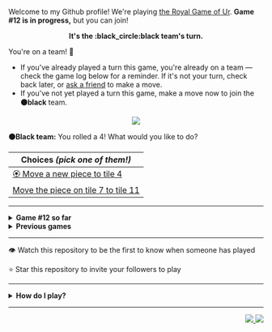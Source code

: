 Welcome to my Github profile!
We're playing
[the Royal Game of Ur](https://en.wikipedia.org/wiki/Royal_Game_of_Ur).
**Game #12 is in progress,** but you can join!

<p align="center">
  <b>It's the
  :black_circle:black
  team's turn.</b>
</p>

You're on a team! :wave:

* If you've already played a turn this game, you're already on a team
  &mdash; check the game log below for a reminder. If it's not your turn,
  check back later, or [ask a
  friend](https://twitter.com/share?text=I'm+playing+The+Royal+Game+of+Ur+on+a+GitHub+profile.+Take+your+turn+at+https://github.com/rossjrw/rossjrw+%23RoyalGameOfUr+%23github) to make a move.
* If you've not yet played a turn this game, make a move now to join the
  **:black_circle:black** team.

<p align="center"><img src="https://raw.githubusercontent.com/rossjrw/rossjrw/play/games/current/board.1937.svg"></p>

  **:black_circle:Black team:**
  You rolled a 4!
What would you like to do?

| Choices *(pick one of them!)* |
| --- |
  | [:rosette:    Move a new piece to tile 4](https://github.com/rossjrw/rossjrw/issues/new?title=ur-move-4%400-0&amp;body=Press+Submit%21+You+don%27t+need+to+edit+this+text+or+do+anything+else.%0D%0A%0D%0ABe+aware+that+your+move+can+take+a+minute+or+two+to+process.) |
  | [    Move the piece on tile 7 to tile 11](https://github.com/rossjrw/rossjrw/issues/new?title=ur-move-4%407-0&amp;body=Press+Submit%21+You+don%27t+need+to+edit+this+text+or+do+anything+else.%0D%0A%0D%0ABe+aware+that+your+move+can+take+a+minute+or+two+to+process.) |

-----

<details>
<summary><b>Game #12 so far</b></summary>

## Who's on each team?

<table>
    <thead>
      <tr><th colspan=2>Players in this game</th></tr>
    </thead>
    <tbody>
      <tr>
        <td align="right"><b>Black team</b> :black_circle:</td>
        <td>:white_circle: <b> White team</b></td>
      </tr>
      <tr align="center">
        <td><b><a href="https://github.com/mari1647iv">@mari1647iv</a></b> (43)<br><b><a href="https://github.com/srThibaultP">@srThibaultP</a></b> (1)<br><b><a href="https://github.com/miliansolberg">@miliansolberg</a></b> (1)<br><b><a href="https://github.com/rfoel">@rfoel</a></b> (1)</td>
        <td><b><a href="https://github.com/TejaTadepalli">@TejaTadepalli</a></b> (33)<br><b><a href="https://github.com/CostasAK">@CostasAK</a></b> (11)<br><b><a href="https://github.com/Hrushal-Nikhare">@Hrushal-Nikhare</a></b> (1)<br><b><a href="https://github.com/Sam948-byte">@Sam948-byte</a></b> (1)</td>
      </tr>
    </tbody>
  </table>

## What's happened so far?

| Time | Turn | Event | Issue | Board |
| :---: | :---: | :--- | :---: | :---: |
  | 30th Dec 2022 14:05 | **0** | :white_circle: **[@TejaTadepalli](https://github.com/TejaTadepalli)** started a new game | [#1845](https://github.com/rossjrw/rossjrw/issues/1845) | [link](https://raw.githubusercontent.com/rossjrw/rossjrw/57ccb413b922933e18cffd8a801d6bdad0d41f43/games/current/board.1845.svg) |
  | 30th Dec 2022 14:05 | **1** | :white_circle: **[@TejaTadepalli](https://github.com/TejaTadepalli)** moved a white piece onto the board to position 3    | [#1846](https://github.com/rossjrw/rossjrw/issues/1846) | [link](https://raw.githubusercontent.com/rossjrw/rossjrw/f0b0cf2e7c75051f5368712d935423fac712b223/games/current/board.1846.svg) |
  | 30th Dec 2022 14:06 | **2** | :black_circle: **[@mari1647iv](https://github.com/mari1647iv)** moved a black piece onto the board to position 1    | [#1847](https://github.com/rossjrw/rossjrw/issues/1847) |  |
  | 1st Jan 2023 07:02 | **3** | :white_circle: **[@Hrushal-Nikhare](https://github.com/Hrushal-Nikhare)** moved a white piece from position 3 to position 4  — claimed a rosette :rosette:  | [#1848](https://github.com/rossjrw/rossjrw/issues/1848) | [link](https://raw.githubusercontent.com/rossjrw/rossjrw/9333f396a5fc50699e6ac570e472fc9d27305156/games/current/board.1848.svg) |
  | 1st Jan 2023 07:02 | **4** | :white_circle:  The white team rolled a 0 and their turn was automatically passed | [#1848](https://github.com/rossjrw/rossjrw/issues/1848) | [link](https://raw.githubusercontent.com/rossjrw/rossjrw/66b9669221aa17f2870e05316dc72e749c821b5f/games/current/board.1848.svg) |
  | 1st Jan 2023 12:20 | **5** | :black_circle: **[@mari1647iv](https://github.com/mari1647iv)** moved a black piece from position 1 to position 4  — claimed a rosette :rosette:  | [#1850](https://github.com/rossjrw/rossjrw/issues/1850) | [link](https://raw.githubusercontent.com/rossjrw/rossjrw/21789b9dc02ed4358f6ae6449fd5271ba509ccb3/games/current/board.1850.svg) |
  | 1st Jan 2023 12:22 | **6** | :black_circle: **[@mari1647iv](https://github.com/mari1647iv)** moved a black piece onto the board to position 1    | [#1851](https://github.com/rossjrw/rossjrw/issues/1851) | [link](https://raw.githubusercontent.com/rossjrw/rossjrw/938bbcf55112fbd53559851b486a2273d03dd77b/games/current/board.1851.svg) |
  | 1st Jan 2023 12:30 | **7** | :white_circle: **[@CostasAK](https://github.com/CostasAK)** moved a white piece onto the board to position 1    | [#1852](https://github.com/rossjrw/rossjrw/issues/1852) | [link](https://raw.githubusercontent.com/rossjrw/rossjrw/30967845e7430be961e54e4f2cd054fa57098748/games/current/board.1852.svg) |
  | 1st Jan 2023 18:42 | **8** | :black_circle: **[@srThibaultP](https://github.com/srThibaultP)** moved a black piece from position 1 to position 3    | [#1853](https://github.com/rossjrw/rossjrw/issues/1853) | [link](https://raw.githubusercontent.com/rossjrw/rossjrw/71bfe628cf36f3724bbe079d2ea71c77d8d0782c/games/current/board.1853.svg) |
  | 2nd Jan 2023 08:19 | **9** | :white_circle: **[@CostasAK](https://github.com/CostasAK)** moved a white piece onto the board to position 3    | [#1854](https://github.com/rossjrw/rossjrw/issues/1854) | [link](https://raw.githubusercontent.com/rossjrw/rossjrw/f87b48c433a2464f478ed35afae31fecf9a6cd70/games/current/board.1854.svg) |
  | 2nd Jan 2023 16:09 | **10** | :black_circle: **[@mari1647iv](https://github.com/mari1647iv)** moved a black piece onto the board to position 2    | [#1855](https://github.com/rossjrw/rossjrw/issues/1855) | [link](https://raw.githubusercontent.com/rossjrw/rossjrw/8bc8350a38225bac405d062dd332decf3fdaaa88/games/current/board.1855.svg) |
  | 2nd Jan 2023 17:56 | **11** | :white_circle: **[@TejaTadepalli](https://github.com/TejaTadepalli)** moved a white piece from position 4 to position 5    | [#1856](https://github.com/rossjrw/rossjrw/issues/1856) | [link](https://raw.githubusercontent.com/rossjrw/rossjrw/d09d3337b687a67cb0d13d2d25bac0526b0d58bc/games/current/board.1856.svg) |
  | 2nd Jan 2023 20:37 | **12** | :black_circle: **[@miliansolberg](https://github.com/miliansolberg)** moved a black piece from position 3 to position 5 — captured a white piece :crossed_swords:   | [#1857](https://github.com/rossjrw/rossjrw/issues/1857) | [link](https://raw.githubusercontent.com/rossjrw/rossjrw/59c756357bfd1061b061ab93fa4126fc28e1dfa9/games/current/board.1857.svg) |
  | 3rd Jan 2023 02:57 | **13** | :white_circle: **[@TejaTadepalli](https://github.com/TejaTadepalli)** moved a white piece from position 1 to position 4  — claimed a rosette :rosette:  | [#1858](https://github.com/rossjrw/rossjrw/issues/1858) | [link](https://raw.githubusercontent.com/rossjrw/rossjrw/589283b397b0322ab9d6a9e00d64a5be2089e066/games/current/board.1858.svg) |
  | 3rd Jan 2023 02:57 | **14** | :white_circle: **[@TejaTadepalli](https://github.com/TejaTadepalli)** moved a white piece from position 4 to position 5 — captured a black piece :crossed_swords:   | [#1859](https://github.com/rossjrw/rossjrw/issues/1859) | [link](https://raw.githubusercontent.com/rossjrw/rossjrw/e20f22764a79568b86c217e51e5898fa71ad3652/games/current/board.1859.svg) |
  | 3rd Jan 2023 09:25 | **15** | :black_circle: **[@mari1647iv](https://github.com/mari1647iv)** moved a black piece from position 4 to position 8  — claimed a rosette :rosette:  | [#1860](https://github.com/rossjrw/rossjrw/issues/1860) | [link](https://raw.githubusercontent.com/rossjrw/rossjrw/ab6d2e787baeaba233fcc69449124264d9bc7ba5/games/current/board.1860.svg) |
  | 3rd Jan 2023 09:27 | **16** | :black_circle: **[@mari1647iv](https://github.com/mari1647iv)** moved a black piece onto the board to position 1    | [#1861](https://github.com/rossjrw/rossjrw/issues/1861) | [link](https://raw.githubusercontent.com/rossjrw/rossjrw/729f157d8c8ea919375ff0286bab22a4a79cbbde/games/current/board.1861.svg) |
  | 3rd Jan 2023 10:49 | **17** | :white_circle: **[@CostasAK](https://github.com/CostasAK)** moved a white piece from position 5 to position 9    | [#1862](https://github.com/rossjrw/rossjrw/issues/1862) | [link](https://raw.githubusercontent.com/rossjrw/rossjrw/0984743c19e4f0b570c994a897e699cc280e404e/games/current/board.1862.svg) |
  | 3rd Jan 2023 11:28 | **18** | :black_circle: **[@mari1647iv](https://github.com/mari1647iv)** moved a black piece from position 8 to position 9 — captured a white piece :crossed_swords:   | [#1863](https://github.com/rossjrw/rossjrw/issues/1863) | [link](https://raw.githubusercontent.com/rossjrw/rossjrw/69645bdb7c6030be292e0871d6cd8117e8be213d/games/current/board.1863.svg) |
  | 3rd Jan 2023 14:54 | **19** | :white_circle: **[@Sam948-byte](https://github.com/Sam948-byte)** moved a white piece from position 3 to position 6    | [#1864](https://github.com/rossjrw/rossjrw/issues/1864) | [link](https://raw.githubusercontent.com/rossjrw/rossjrw/e354c02507b9dfa2481413c1ed52d2175744608c/games/current/board.1864.svg) |
  | 4th Jan 2023 07:19 | **20** | :black_circle: **[@mari1647iv](https://github.com/mari1647iv)** moved a black piece from position 9 to position 10    | [#1865](https://github.com/rossjrw/rossjrw/issues/1865) | [link](https://raw.githubusercontent.com/rossjrw/rossjrw/6816d147997c216f1884a7d31a92c032971a82ef/games/current/board.1865.svg) |
  | 4th Jan 2023 07:37 | **21** | :white_circle: **[@TejaTadepalli](https://github.com/TejaTadepalli)** moved a white piece onto the board to position 3    | [#1866](https://github.com/rossjrw/rossjrw/issues/1866) | [link](https://raw.githubusercontent.com/rossjrw/rossjrw/998510ad9843ac13dad3a77b2dc58ec0a4711ffa/games/current/board.1866.svg) |
  | 5th Jan 2023 20:47 | **22** | :black_circle: **[@mari1647iv](https://github.com/mari1647iv)** moved a black piece from position 10 to position 12    | [#1867](https://github.com/rossjrw/rossjrw/issues/1867) | [link](https://raw.githubusercontent.com/rossjrw/rossjrw/32cd897762a57f03e1fb45751b74cfe516c320e1/games/current/board.1867.svg) |
  | 6th Jan 2023 03:20 | **23** | :white_circle: **[@TejaTadepalli](https://github.com/TejaTadepalli)** moved a white piece onto the board to position 4  — claimed a rosette :rosette:  | [#1868](https://github.com/rossjrw/rossjrw/issues/1868) | [link](https://raw.githubusercontent.com/rossjrw/rossjrw/1a0c62db44a6eae17f516c1743f31635a80b5f4b/games/current/board.1868.svg) |
  | 6th Jan 2023 03:21 | **24** | :white_circle: **[@TejaTadepalli](https://github.com/TejaTadepalli)** moved a white piece from position 6 to position 8  — claimed a rosette :rosette:  | [#1869](https://github.com/rossjrw/rossjrw/issues/1869) | [link](https://raw.githubusercontent.com/rossjrw/rossjrw/30ffca4d85e04fbe285135d2a6aee6a84ea027e3/games/current/board.1869.svg) |
  | 6th Jan 2023 03:21 | **25** | :white_circle: **[@TejaTadepalli](https://github.com/TejaTadepalli)** moved a white piece from position 8 to position 12 — captured a black piece :crossed_swords:   | [#1870](https://github.com/rossjrw/rossjrw/issues/1870) | [link](https://raw.githubusercontent.com/rossjrw/rossjrw/da4f828076a4f4008831c1db312834f6c6af1ce1/games/current/board.1870.svg) |
  | 6th Jan 2023 10:22 | **26** | :black_circle: **[@mari1647iv](https://github.com/mari1647iv)** moved a black piece from position 2 to position 4  — claimed a rosette :rosette:  | [#1871](https://github.com/rossjrw/rossjrw/issues/1871) | [link](https://raw.githubusercontent.com/rossjrw/rossjrw/d6f8dd029731b489fef07508e405f27b73a81a04/games/current/board.1871.svg) |
  | 6th Jan 2023 10:23 | **27** | :black_circle: **[@mari1647iv](https://github.com/mari1647iv)** moved a black piece from position 1 to position 2    | [#1872](https://github.com/rossjrw/rossjrw/issues/1872) | [link](https://raw.githubusercontent.com/rossjrw/rossjrw/097d984c7a64f30f30590091191b2f69d346276d/games/current/board.1872.svg) |
  | 6th Jan 2023 13:36 | **28** | :white_circle: **[@TejaTadepalli](https://github.com/TejaTadepalli)** ascended a white piece from position 12 :rocket:    | [#1873](https://github.com/rossjrw/rossjrw/issues/1873) | [link](https://raw.githubusercontent.com/rossjrw/rossjrw/bc1c1d1c1bcd6273a8e4aba8e0dbe4db243e31cc/games/current/board.1873.svg) |
  | 7th Jan 2023 00:37 | **29** | :black_circle: **[@mari1647iv](https://github.com/mari1647iv)** moved a black piece from position 2 to position 3    | [#1874](https://github.com/rossjrw/rossjrw/issues/1874) | [link](https://raw.githubusercontent.com/rossjrw/rossjrw/e4a6d77c944761c57e2047a7e3370db40c0b1956/games/current/board.1874.svg) |
  | 7th Jan 2023 04:59 | **30** | :white_circle: **[@TejaTadepalli](https://github.com/TejaTadepalli)** moved a white piece onto the board to position 2    | [#1875](https://github.com/rossjrw/rossjrw/issues/1875) | [link](https://raw.githubusercontent.com/rossjrw/rossjrw/748e013993bb447ec19d2a92516d411aae35ac0a/games/current/board.1875.svg) |
  | 8th Jan 2023 16:47 | **31** | :black_circle: **[@mari1647iv](https://github.com/mari1647iv)** moved a black piece onto the board to position 2    | [#1876](https://github.com/rossjrw/rossjrw/issues/1876) | [link](https://raw.githubusercontent.com/rossjrw/rossjrw/93578caa1c08a82371a6a6ae27fee4d03ae85fa5/games/current/board.1876.svg) |
  | 8th Jan 2023 19:17 | **32** | :white_circle: **[@CostasAK](https://github.com/CostasAK)** moved a white piece from position 4 to position 6    | [#1877](https://github.com/rossjrw/rossjrw/issues/1877) | [link](https://raw.githubusercontent.com/rossjrw/rossjrw/de5a101b539199283307db848fb2fa14b8e615aa/games/current/board.1877.svg) |
  | 8th Jan 2023 19:20 | **33** | :black_circle: **[@mari1647iv](https://github.com/mari1647iv)** moved a black piece from position 3 to position 6 — captured a white piece :crossed_swords:   | [#1878](https://github.com/rossjrw/rossjrw/issues/1878) | [link](https://raw.githubusercontent.com/rossjrw/rossjrw/8d016152350ecdbd62441c14c5db4127684bc3c9/games/current/board.1878.svg) |
  | 9th Jan 2023 04:26 | **34** | :white_circle: **[@TejaTadepalli](https://github.com/TejaTadepalli)** moved a white piece from position 2 to position 6 — captured a black piece :crossed_swords:   | [#1879](https://github.com/rossjrw/rossjrw/issues/1879) | [link](https://raw.githubusercontent.com/rossjrw/rossjrw/f356af4e6063739ad4a1f89be098977052322b67/games/current/board.1879.svg) |
  | 9th Jan 2023 14:19 | **35** | :black_circle: **[@rfoel](https://github.com/rfoel)** moved a black piece from position 4 to position 6 — captured a white piece :crossed_swords:   | [#1880](https://github.com/rossjrw/rossjrw/issues/1880) | [link](https://raw.githubusercontent.com/rossjrw/rossjrw/e4b4d2f89e7674e6f396191afa1b23152fa1c22b/games/current/board.1880.svg) |
  | 9th Jan 2023 15:50 | **36** | :white_circle: **[@CostasAK](https://github.com/CostasAK)** moved a white piece from position 3 to position 6 — captured a black piece :crossed_swords:   | [#1881](https://github.com/rossjrw/rossjrw/issues/1881) | [link](https://raw.githubusercontent.com/rossjrw/rossjrw/d8d9415aebe6a25c1498e09fee34059a57a1985c/games/current/board.1881.svg) |
  | 9th Jan 2023 18:21 | **37** | :black_circle: **[@mari1647iv](https://github.com/mari1647iv)** moved a black piece from position 2 to position 4  — claimed a rosette :rosette:  | [#1882](https://github.com/rossjrw/rossjrw/issues/1882) | [link](https://raw.githubusercontent.com/rossjrw/rossjrw/d53e6e9698ce579147f4441070e07b2007a3c4bf/games/current/board.1882.svg) |
  | 9th Jan 2023 18:22 | **38** | :black_circle: **[@mari1647iv](https://github.com/mari1647iv)** moved a black piece onto the board to position 3    | [#1883](https://github.com/rossjrw/rossjrw/issues/1883) | [link](https://raw.githubusercontent.com/rossjrw/rossjrw/8713cae4f7e4113dd4e355018c70a75e0d0754e2/games/current/board.1883.svg) |
  | 9th Jan 2023 18:36 | **39** | :white_circle: **[@TejaTadepalli](https://github.com/TejaTadepalli)** moved a white piece onto the board to position 3    | [#1884](https://github.com/rossjrw/rossjrw/issues/1884) | [link](https://raw.githubusercontent.com/rossjrw/rossjrw/5a551c715a15cac8b91718c6934b75bfdddbf6f4/games/current/board.1884.svg) |
  | 9th Jan 2023 18:38 | **40** | :black_circle: **[@mari1647iv](https://github.com/mari1647iv)** moved a black piece from position 4 to position 5    | [#1885](https://github.com/rossjrw/rossjrw/issues/1885) | [link](https://raw.githubusercontent.com/rossjrw/rossjrw/215e0c0640256a7124087f6dba81ffbf7bc8ac66/games/current/board.1885.svg) |
  | 10th Jan 2023 14:46 | **41** | :white_circle: **[@CostasAK](https://github.com/CostasAK)** moved a white piece onto the board to position 4  — claimed a rosette :rosette:  | [#1886](https://github.com/rossjrw/rossjrw/issues/1886) | [link](https://raw.githubusercontent.com/rossjrw/rossjrw/22401dce3b59590e73333b8b0056e285d13e82e9/games/current/board.1886.svg) |
  | 10th Jan 2023 14:47 | **42** | :white_circle: **[@CostasAK](https://github.com/CostasAK)** moved a white piece from position 6 to position 8  — claimed a rosette :rosette:  | [#1887](https://github.com/rossjrw/rossjrw/issues/1887) |  |
  | 10th Jan 2023 14:48 | **43** | :white_circle: **[@CostasAK](https://github.com/CostasAK)** moved a white piece from position 8 to position 11    | [#1888](https://github.com/rossjrw/rossjrw/issues/1888) | [link](https://raw.githubusercontent.com/rossjrw/rossjrw/2a05d9bb6fbd11cf53fff5e1820d371204e8ac83/games/current/board.1888.svg) |
  | 10th Jan 2023 14:48 | **44** | :black_circle:  The black team rolled a 0 and their turn was automatically passed | [#1888](https://github.com/rossjrw/rossjrw/issues/1888) | [link](https://raw.githubusercontent.com/rossjrw/rossjrw/c799a5905e7eccd22f8763a84413b81bff224cd4/games/current/board.1888.svg) |
  | 10th Jan 2023 15:09 | **45** | :white_circle: **[@TejaTadepalli](https://github.com/TejaTadepalli)** moved a white piece from position 4 to position 8  — claimed a rosette :rosette:  | [#1889](https://github.com/rossjrw/rossjrw/issues/1889) | [link](https://raw.githubusercontent.com/rossjrw/rossjrw/de30648481e9f22fbf2b0030b9191ddec8ba1371/games/current/board.1889.svg) |
  | 10th Jan 2023 15:09 | **46** | :white_circle: **[@TejaTadepalli](https://github.com/TejaTadepalli)** moved a white piece from position 3 to position 5 — captured a black piece :crossed_swords:   | [#1890](https://github.com/rossjrw/rossjrw/issues/1890) | [link](https://raw.githubusercontent.com/rossjrw/rossjrw/a6a648759ba38380d243c0d867cc49d041f19137/games/current/board.1890.svg) |
  | 10th Jan 2023 16:40 | **47** | :black_circle: **[@mari1647iv](https://github.com/mari1647iv)** moved a black piece from position 3 to position 4  — claimed a rosette :rosette:  | [#1891](https://github.com/rossjrw/rossjrw/issues/1891) | [link](https://raw.githubusercontent.com/rossjrw/rossjrw/08d195555f56dd3b135b2aa500bb26db684b8649/games/current/board.1891.svg) |
  | 10th Jan 2023 16:41 | **48** | :black_circle: **[@mari1647iv](https://github.com/mari1647iv)** moved a black piece from position 4 to position 9    | [#1892](https://github.com/rossjrw/rossjrw/issues/1892) | [link](https://raw.githubusercontent.com/rossjrw/rossjrw/0edd42a6f828b26d153ee1335b7fc2a12cf0827b/games/current/board.1892.svg) |
  | 10th Jan 2023 17:12 | **49** | :white_circle: **[@CostasAK](https://github.com/CostasAK)** moved a white piece from position 11 to position 14  — claimed a rosette :rosette:  | [#1893](https://github.com/rossjrw/rossjrw/issues/1893) | [link](https://raw.githubusercontent.com/rossjrw/rossjrw/ce63d259114bc7b70eba05f60f56ce25ff277a29/games/current/board.1893.svg) |
  | 10th Jan 2023 17:14 | **50** | :white_circle: **[@CostasAK](https://github.com/CostasAK)** moved a white piece from position 5 to position 7    | [#1894](https://github.com/rossjrw/rossjrw/issues/1894) |  |
  | 10th Jan 2023 17:46 | **51** | :black_circle: **[@mari1647iv](https://github.com/mari1647iv)** moved a black piece from position 9 to position 10    | [#1895](https://github.com/rossjrw/rossjrw/issues/1895) | [link](https://raw.githubusercontent.com/rossjrw/rossjrw/b9b3ed74f503e2dcd526cf5188e570cea924c72e/games/current/board.1895.svg) |
  | 10th Jan 2023 17:46 | **52** | :white_circle:  The white team rolled a 0 and their turn was automatically passed | [#1895](https://github.com/rossjrw/rossjrw/issues/1895) | [link](https://raw.githubusercontent.com/rossjrw/rossjrw/5a21aac55bb3cde44eea86abc58d13a606f10cdd/games/current/board.1895.svg) |
  | 10th Jan 2023 17:47 | **53** | :black_circle: **[@mari1647iv](https://github.com/mari1647iv)** moved a black piece from position 10 to position 13    | [#1896](https://github.com/rossjrw/rossjrw/issues/1896) |  |
  | 10th Jan 2023 18:06 | **54** | :white_circle: **[@TejaTadepalli](https://github.com/TejaTadepalli)** moved a white piece onto the board to position 2    | [#1897](https://github.com/rossjrw/rossjrw/issues/1897) | [link](https://raw.githubusercontent.com/rossjrw/rossjrw/5b4b345f3044c90737490b8f53389d2ea9ed5543/games/current/board.1897.svg) |
  | 10th Jan 2023 18:06 | **55** | :black_circle:  The black team rolled a 0 and their turn was automatically passed | [#1897](https://github.com/rossjrw/rossjrw/issues/1897) | [link](https://raw.githubusercontent.com/rossjrw/rossjrw/d477aa6ffec8816a4fcd861c1268df7040c0d5a9/games/current/board.1897.svg) |
  | 10th Jan 2023 18:07 | **56** | :white_circle: **[@TejaTadepalli](https://github.com/TejaTadepalli)** moved a white piece from position 2 to position 4  — claimed a rosette :rosette:  | [#1898](https://github.com/rossjrw/rossjrw/issues/1898) | [link](https://raw.githubusercontent.com/rossjrw/rossjrw/514e61cdb70a1388bb36a115441e6bb2c012ba09/games/current/board.1898.svg) |
  | 10th Jan 2023 18:08 | **57** | :white_circle: **[@TejaTadepalli](https://github.com/TejaTadepalli)** moved a white piece from position 8 to position 10    | [#1899](https://github.com/rossjrw/rossjrw/issues/1899) | [link](https://raw.githubusercontent.com/rossjrw/rossjrw/c33baa6cf643286d7120a7e48c979219a34def2b/games/current/board.1899.svg) |
  | 10th Jan 2023 18:22 | **58** | :black_circle: **[@mari1647iv](https://github.com/mari1647iv)** moved a black piece onto the board to position 2    | [#1900](https://github.com/rossjrw/rossjrw/issues/1900) | [link](https://raw.githubusercontent.com/rossjrw/rossjrw/6152f90135f8d4be043e464b9cc8906be3668007/games/current/board.1900.svg) |
  | 10th Jan 2023 19:01 | **59** | :white_circle: **[@TejaTadepalli](https://github.com/TejaTadepalli)** moved a white piece from position 10 to position 13    | [#1901](https://github.com/rossjrw/rossjrw/issues/1901) | [link](https://raw.githubusercontent.com/rossjrw/rossjrw/c244fdd99ee5e458fa4b2a1addda6674cc5c1cb5/games/current/board.1901.svg) |
  | 10th Jan 2023 19:13 | **60** | :black_circle: **[@mari1647iv](https://github.com/mari1647iv)** moved a black piece onto the board to position 3    | [#1902](https://github.com/rossjrw/rossjrw/issues/1902) | [link](https://raw.githubusercontent.com/rossjrw/rossjrw/c4bf5ee4958f8ee6adae61f9057bec273b960db4/games/current/board.1902.svg) |
  | 10th Jan 2023 21:00 | **61** | :white_circle: **[@CostasAK](https://github.com/CostasAK)** moved a white piece from position 7 to position 9    | [#1903](https://github.com/rossjrw/rossjrw/issues/1903) | [link](https://raw.githubusercontent.com/rossjrw/rossjrw/6f76ae784f147cd202b85a18dc029b10acd0bb11/games/current/board.1903.svg) |
  | 11th Jan 2023 00:10 | **62** | :black_circle: **[@mari1647iv](https://github.com/mari1647iv)** moved a black piece onto the board to position 4  — claimed a rosette :rosette:  | [#1904](https://github.com/rossjrw/rossjrw/issues/1904) | [link](https://raw.githubusercontent.com/rossjrw/rossjrw/b28b6ec9eac9d88b4a439746ca80bc904fa893ba/games/current/board.1904.svg) |
  | 11th Jan 2023 00:11 | **63** | :black_circle: **[@mari1647iv](https://github.com/mari1647iv)** moved a black piece from position 13 to position 14  — claimed a rosette :rosette:  | [#1905](https://github.com/rossjrw/rossjrw/issues/1905) | [link](https://raw.githubusercontent.com/rossjrw/rossjrw/3a0a6b2bb725d624fb0c3eb619bc044cb782d9e4/games/current/board.1905.svg) |
  | 11th Jan 2023 00:11 | **64** | :black_circle: **[@mari1647iv](https://github.com/mari1647iv)** moved a black piece from position 4 to position 6    | [#1906](https://github.com/rossjrw/rossjrw/issues/1906) | [link](https://raw.githubusercontent.com/rossjrw/rossjrw/59e3d40667fbc0f7281b6abdac23115c7cc6a851/games/current/board.1906.svg) |
  | 11th Jan 2023 04:11 | **65** | :white_circle: **[@TejaTadepalli](https://github.com/TejaTadepalli)** ascended a white piece from position 14 :rocket:    | [#1907](https://github.com/rossjrw/rossjrw/issues/1907) | [link](https://raw.githubusercontent.com/rossjrw/rossjrw/6312f2b8ba7c149ffbea32b228055bc6e9ec9b9c/games/current/board.1907.svg) |
  | 11th Jan 2023 09:07 | **66** | :black_circle: **[@mari1647iv](https://github.com/mari1647iv)** moved a black piece onto the board to position 4  — claimed a rosette :rosette:  | [#1908](https://github.com/rossjrw/rossjrw/issues/1908) | [link](https://raw.githubusercontent.com/rossjrw/rossjrw/c3af93c3201519c359097b99cbdcd6123d6982d9/games/current/board.1908.svg) |
  | 11th Jan 2023 09:07 | **67** | :black_circle: **[@mari1647iv](https://github.com/mari1647iv)** moved a black piece from position 6 to position 9 — captured a white piece :crossed_swords:   | [#1909](https://github.com/rossjrw/rossjrw/issues/1909) | [link](https://raw.githubusercontent.com/rossjrw/rossjrw/de24f733382cc0191a7fceafccff673c4d284efa/games/current/board.1909.svg) |
  | 11th Jan 2023 09:09 | **68** | :white_circle: **[@TejaTadepalli](https://github.com/TejaTadepalli)** moved a white piece from position 13 to position 14  — claimed a rosette :rosette:  | [#1910](https://github.com/rossjrw/rossjrw/issues/1910) | [link](https://raw.githubusercontent.com/rossjrw/rossjrw/905db53fb94b95119e6d3eb22a10b1950c9ded13/games/current/board.1910.svg) |
  | 11th Jan 2023 09:09 | **69** | :white_circle: **[@TejaTadepalli](https://github.com/TejaTadepalli)** moved a white piece onto the board to position 2    | [#1911](https://github.com/rossjrw/rossjrw/issues/1911) | [link](https://raw.githubusercontent.com/rossjrw/rossjrw/a4d1efba52920a4b5ed1693fed25c410b7af8eb7/games/current/board.1911.svg) |
  | 11th Jan 2023 09:11 | **70** | :black_circle: **[@mari1647iv](https://github.com/mari1647iv)** moved a black piece from position 9 to position 12    | [#1912](https://github.com/rossjrw/rossjrw/issues/1912) | [link](https://raw.githubusercontent.com/rossjrw/rossjrw/00dd590851bb5376e1c526a794857461cb4b8900/games/current/board.1912.svg) |
  | 11th Jan 2023 13:40 | **71** | :white_circle: **[@TejaTadepalli](https://github.com/TejaTadepalli)** ascended a white piece from position 14 :rocket:    | [#1913](https://github.com/rossjrw/rossjrw/issues/1913) | [link](https://raw.githubusercontent.com/rossjrw/rossjrw/5b13aca4d52407891c5a9d94eb6b0dfb21793fa6/games/current/board.1913.svg) |
  | 11th Jan 2023 16:12 | **72** | :black_circle: **[@mari1647iv](https://github.com/mari1647iv)** moved a black piece from position 4 to position 6    | [#1914](https://github.com/rossjrw/rossjrw/issues/1914) | [link](https://raw.githubusercontent.com/rossjrw/rossjrw/5a4a5f69ba7837b655477c514df5cdbf6323ebfe/games/current/board.1914.svg) |
  | 11th Jan 2023 18:36 | **73** | :white_circle: **[@TejaTadepalli](https://github.com/TejaTadepalli)** moved a white piece from position 2 to position 6 — captured a black piece :crossed_swords:   | [#1915](https://github.com/rossjrw/rossjrw/issues/1915) | [link](https://raw.githubusercontent.com/rossjrw/rossjrw/ac2b4d1ec8df55240ad3f82a30123bac9ad73ade/games/current/board.1915.svg) |
  | 11th Jan 2023 18:38 | **74** | :black_circle: **[@mari1647iv](https://github.com/mari1647iv)** moved a black piece onto the board to position 4  — claimed a rosette :rosette:  | [#1916](https://github.com/rossjrw/rossjrw/issues/1916) |  |
  | 11th Jan 2023 18:41 | **75** | :black_circle: **[@mari1647iv](https://github.com/mari1647iv)** ascended a black piece from position 12 :rocket:    | [#1917](https://github.com/rossjrw/rossjrw/issues/1917) | [link](https://raw.githubusercontent.com/rossjrw/rossjrw/f2228342473db18723ebd71e622814ebfd0bef51/games/current/board.1917.svg) |
  | 11th Jan 2023 18:41 | **76** | :white_circle:  The white team rolled a 0 and their turn was automatically passed | [#1917](https://github.com/rossjrw/rossjrw/issues/1917) | [link](https://raw.githubusercontent.com/rossjrw/rossjrw/0f75b5a79185cf3008f263b425c622d42224804d/games/current/board.1917.svg) |
  | 11th Jan 2023 18:42 | **77** | :black_circle: **[@mari1647iv](https://github.com/mari1647iv)** moved a black piece from position 4 to position 6 — captured a white piece :crossed_swords:   | [#1918](https://github.com/rossjrw/rossjrw/issues/1918) | [link](https://raw.githubusercontent.com/rossjrw/rossjrw/77862a13b905f50194f303b085d70f7554ded6f1/games/current/board.1918.svg) |
  | 11th Jan 2023 19:26 | **78** | :white_circle: **[@TejaTadepalli](https://github.com/TejaTadepalli)** moved a white piece onto the board to position 1    | [#1919](https://github.com/rossjrw/rossjrw/issues/1919) | [link](https://raw.githubusercontent.com/rossjrw/rossjrw/fb30572638e9540d3e1d5b96321dbc18613a803f/games/current/board.1919.svg) |
  | 11th Jan 2023 19:35 | **79** | :black_circle: **[@mari1647iv](https://github.com/mari1647iv)** moved a black piece from position 6 to position 8  — claimed a rosette :rosette:  | [#1920](https://github.com/rossjrw/rossjrw/issues/1920) | [link](https://raw.githubusercontent.com/rossjrw/rossjrw/4d790a3204f942e2aaf8deb9b0282d1dcef5c4db/games/current/board.1920.svg) |
  | 11th Jan 2023 19:36 | **80** | :black_circle: **[@mari1647iv](https://github.com/mari1647iv)** moved a black piece onto the board to position 4  — claimed a rosette :rosette:  | [#1921](https://github.com/rossjrw/rossjrw/issues/1921) | [link](https://raw.githubusercontent.com/rossjrw/rossjrw/03a648187d0e93bcc007b9c56908384b2b1f9f90/games/current/board.1921.svg) |
  | 11th Jan 2023 19:37 | **81** | :black_circle: **[@mari1647iv](https://github.com/mari1647iv)** ascended a black piece from position 14 :rocket:    | [#1922](https://github.com/rossjrw/rossjrw/issues/1922) | [link](https://raw.githubusercontent.com/rossjrw/rossjrw/0a94d16bd172af83c4d7328340d50b369077c54f/games/current/board.1922.svg) |
  | 11th Jan 2023 19:39 | **82** | :white_circle: **[@TejaTadepalli](https://github.com/TejaTadepalli)** moved a white piece onto the board to position 3    | [#1923](https://github.com/rossjrw/rossjrw/issues/1923) | [link](https://raw.githubusercontent.com/rossjrw/rossjrw/bb6bb7dc0fe9489d397ae7bd67b05fee91c4cc24/games/current/board.1923.svg) |
  | 11th Jan 2023 19:40 | **83** | :black_circle: **[@mari1647iv](https://github.com/mari1647iv)** moved a black piece from position 8 to position 10    | [#1924](https://github.com/rossjrw/rossjrw/issues/1924) | [link](https://raw.githubusercontent.com/rossjrw/rossjrw/9f9a2082ba831e0d9f4a44589c0fa0e6d70bfb32/games/current/board.1924.svg) |
  | 11th Jan 2023 19:43 | **84** | :white_circle: **[@TejaTadepalli](https://github.com/TejaTadepalli)** moved a white piece onto the board to position 2    | [#1925](https://github.com/rossjrw/rossjrw/issues/1925) | [link](https://raw.githubusercontent.com/rossjrw/rossjrw/1b31aa351d375814e9f8d53dd326f8a6ea765c97/games/current/board.1925.svg) |
  | 11th Jan 2023 19:45 | **85** | :black_circle: **[@mari1647iv](https://github.com/mari1647iv)** moved a black piece from position 10 to position 13    | [#1926](https://github.com/rossjrw/rossjrw/issues/1926) | [link](https://raw.githubusercontent.com/rossjrw/rossjrw/14ae59bb68e918f586cbbfba801d9358f7a22084/games/current/board.1926.svg) |
  | 11th Jan 2023 19:46 | **86** | :white_circle: **[@TejaTadepalli](https://github.com/TejaTadepalli)** moved a white piece from position 4 to position 5    | [#1927](https://github.com/rossjrw/rossjrw/issues/1927) | [link](https://raw.githubusercontent.com/rossjrw/rossjrw/fc907567712d572d9531bae129050294afb20ac6/games/current/board.1927.svg) |
  | 11th Jan 2023 21:14 | **87** | :black_circle: **[@mari1647iv](https://github.com/mari1647iv)** moved a black piece from position 2 to position 5 — captured a white piece :crossed_swords:   | [#1928](https://github.com/rossjrw/rossjrw/issues/1928) | [link](https://raw.githubusercontent.com/rossjrw/rossjrw/6ed1459d6f2c76135d8838e19d039d66f3ea2422/games/current/board.1928.svg) |
  | 12th Jan 2023 03:22 | **88** | :white_circle: **[@TejaTadepalli](https://github.com/TejaTadepalli)** moved a white piece from position 2 to position 4  — claimed a rosette :rosette:  | [#1929](https://github.com/rossjrw/rossjrw/issues/1929) | [link](https://raw.githubusercontent.com/rossjrw/rossjrw/e501fb7475455675b1745b72dd97e730b7eb1610/games/current/board.1929.svg) |
  | 12th Jan 2023 03:24 | **89** | :white_circle: **[@TejaTadepalli](https://github.com/TejaTadepalli)** moved a white piece from position 3 to position 5 — captured a black piece :crossed_swords:   | [#1930](https://github.com/rossjrw/rossjrw/issues/1930) | [link](https://raw.githubusercontent.com/rossjrw/rossjrw/bb2aba8f88f8cebbf936b4b8f538241d23490405/games/current/board.1930.svg) |
  | 12th Jan 2023 12:20 | **90** | :black_circle: **[@mari1647iv](https://github.com/mari1647iv)** moved a black piece from position 4 to position 7    | [#1931](https://github.com/rossjrw/rossjrw/issues/1931) | [link](https://raw.githubusercontent.com/rossjrw/rossjrw/844e4a0c0754ea5367ec16a779c2066ed252c75e/games/current/board.1931.svg) |
  | 12th Jan 2023 14:04 | **91** | :white_circle: **[@TejaTadepalli](https://github.com/TejaTadepalli)** moved a white piece from position 5 to position 6    | [#1932](https://github.com/rossjrw/rossjrw/issues/1932) | [link](https://raw.githubusercontent.com/rossjrw/rossjrw/6f6e349c689a117a867bec37a85cb1a88048ad8e/games/current/board.1932.svg) |
  | 12th Jan 2023 14:52 | **92** | :black_circle: **[@mari1647iv](https://github.com/mari1647iv)** moved a black piece from position 7 to position 9    | [#1933](https://github.com/rossjrw/rossjrw/issues/1933) | [link](https://raw.githubusercontent.com/rossjrw/rossjrw/f890b76b8b67fd15dcc83c960e06e7ecf144dca4/games/current/board.1933.svg) |
  | 13th Jan 2023 02:56 | **93** | :white_circle: **[@TejaTadepalli](https://github.com/TejaTadepalli)** moved a white piece from position 6 to position 9 — captured a black piece :crossed_swords:   | [#1934](https://github.com/rossjrw/rossjrw/issues/1934) | [link](https://raw.githubusercontent.com/rossjrw/rossjrw/ee7814691c581a95d839f44dbde36763fe9493e4/games/current/board.1934.svg) |
  | 13th Jan 2023 12:04 | **94** | :black_circle: **[@mari1647iv](https://github.com/mari1647iv)** moved a black piece from position 3 to position 4  — claimed a rosette :rosette:  | [#1935](https://github.com/rossjrw/rossjrw/issues/1935) | [link](https://raw.githubusercontent.com/rossjrw/rossjrw/92ed673defcd8904dfb3bb172a730ee102f058b0/games/current/board.1935.svg) |
  | 13th Jan 2023 12:05 | **95** | :black_circle: **[@mari1647iv](https://github.com/mari1647iv)** moved a black piece from position 4 to position 7    | [#1936](https://github.com/rossjrw/rossjrw/issues/1936) | [link](https://raw.githubusercontent.com/rossjrw/rossjrw/46d5053d520b8d8296cc4390bcf3febb6bbd783a/games/current/board.1936.svg) |
  | 13th Jan 2023 14:33 | **96** | :white_circle: **[@TejaTadepalli](https://github.com/TejaTadepalli)** moved a white piece from position 4 to position 5    | [#1937](https://github.com/rossjrw/rossjrw/issues/1937) |  |

</details>

<details>
<summary><b>Previous games</b></summary>

## Previous games

1. A game was started on 30th Jul 2020 by **[@rossjrw](https://github.com/rossjrw)** and ended on 4th Dec 2020. 
   * The :white_circle:white team won. 
   * 64 players played 166 moves across 4 months and 5 days. 
   * The :black_circle:black team captured 9 white pieces and claimed 12 rosettes. 
   * The :white_circle:white team captured 10 black pieces and claimed 18 rosettes. 
   * The MVP of the winning team was **[@1ethanhansen](https://github.com/1ethanhansen)**, who played 48 moves. 
   * The winning move was made by **[@qbtl](https://github.com/qbtl)** ([#269](https://github.com/rossjrw/rossjrw/issues/269)).
1. A game was started on 4th Dec 2020 by **[@1ethanhansen](https://github.com/1ethanhansen)** and ended on 11th Jan 2021. 
   * The :black_circle:black team won. 
   * 27 players played 145 moves across 1 month and 1 week. 
   * The :black_circle:black team captured 7 white pieces and claimed 16 rosettes. 
   * The :white_circle:white team captured 6 black pieces and claimed 14 rosettes. 
   * The MVP of the winning team was **[@shpatrickguo](https://github.com/shpatrickguo)**, who played 26 moves. 
   * The winning move was made by **[@shpatrickguo](https://github.com/shpatrickguo)** ([#424](https://github.com/rossjrw/rossjrw/issues/424)).
1. A game was started on 11th Jan 2021 by **[@BaptisteMartinet](https://github.com/BaptisteMartinet)** and ended on 11th Feb 2021. 
   * The :white_circle:white team won. 
   * 17 players played 118 moves across 1 month and 12 hours. 
   * The :black_circle:black team captured 2 white pieces and claimed 11 rosettes. 
   * The :white_circle:white team captured 8 black pieces and claimed 14 rosettes. 
   * The MVP of the winning team was **[@1ethanhansen](https://github.com/1ethanhansen)**, who played 45 moves. 
   * The winning move was made by **[@1ethanhansen](https://github.com/1ethanhansen)** ([#535](https://github.com/rossjrw/rossjrw/issues/535)).
1. A game was started on 11th Feb 2021 by **[@1ethanhansen](https://github.com/1ethanhansen)** and ended on 5th Mar 2021. 
   * The :white_circle:white team won. 
   * 17 players played 175 moves across 3 weeks and 22 hours. 
   * The :black_circle:black team captured 12 white pieces and claimed 17 rosettes. 
   * The :white_circle:white team captured 13 black pieces and claimed 18 rosettes. 
   * The MVP of the winning team was **[@1ethanhansen](https://github.com/1ethanhansen)**, who played 48 moves. 
   * The winning move was made by **[@1ethanhansen](https://github.com/1ethanhansen)** ([#702](https://github.com/rossjrw/rossjrw/issues/702)).
1. A game was started on 6th Mar 2021 by **[@shpatrickguo](https://github.com/shpatrickguo)** and ended on 10th May 2021. 
   * The :black_circle:black team won. 
   * 42 players played 162 moves across 2 months and 4 days. 
   * The :black_circle:black team captured 12 white pieces and claimed 17 rosettes. 
   * The :white_circle:white team captured 9 black pieces and claimed 19 rosettes. 
   * The MVP of the winning team was **[@shpatrickguo](https://github.com/shpatrickguo)**, who played 22 moves. 
   * The winning move was made by **[@crxssed7](https://github.com/crxssed7)** ([#864](https://github.com/rossjrw/rossjrw/issues/864)).
1. A game was started on 10th May 2021 by **[@HAUDRAUFHAUN](https://github.com/HAUDRAUFHAUN)** and ended on 17th Jul 2021. 
   * The :white_circle:white team won. 
   * 34 players played 167 moves across 2 months and 6 days. 
   * The :black_circle:black team captured 7 white pieces and claimed 14 rosettes. 
   * The :white_circle:white team captured 10 black pieces and claimed 18 rosettes. 
   * The MVP of the winning team was **[@1ethanhansen](https://github.com/1ethanhansen)**, who played 31 moves. 
   * The winning move was made by **[@1ethanhansen](https://github.com/1ethanhansen)** ([#1024](https://github.com/rossjrw/rossjrw/issues/1024)).
1. A game was started on 17th Jul 2021 by **[@1ethanhansen](https://github.com/1ethanhansen)** and ended on 19th Oct 2021. 
   * The :black_circle:black team won. 
   * 48 players played 153 moves across 3 months and 3 days. 
   * The :black_circle:black team captured 6 white pieces and claimed 17 rosettes. 
   * The :white_circle:white team captured 6 black pieces and claimed 15 rosettes. 
   * The MVP of the winning team was **[@PkmnQ](https://github.com/PkmnQ)**, who played 13 moves. 
   * The winning move was made by **[@OmKakatkar](https://github.com/OmKakatkar)** ([#1175](https://github.com/rossjrw/rossjrw/issues/1175)).
1. A game was started on 19th Oct 2021 by **[@OmKakatkar](https://github.com/OmKakatkar)** and ended on 29th Oct 2021. 
   * The :white_circle:white team won. 
   * 13 players played 135 moves across 1 week and 3 days. 
   * The :black_circle:black team captured 5 white pieces and claimed 13 rosettes. 
   * The :white_circle:white team captured 6 black pieces and claimed 15 rosettes. 
   * The MVP of the winning team was **[@Timemaster111](https://github.com/Timemaster111)**, who played 46 moves. 
   * The winning move was made by **[@Timemaster111](https://github.com/Timemaster111)** ([#1342](https://github.com/rossjrw/rossjrw/issues/1342)).
1. A game was started on 29th Oct 2021 by **[@jbmagination](https://github.com/jbmagination)** and ended on 15th May 2022. 
   * The :white_circle:white team won. 
   * 80 players played 187 moves across 6 months and 2 weeks. 
   * The :black_circle:black team captured 11 white pieces and claimed 17 rosettes. 
   * The :white_circle:white team captured 13 black pieces and claimed 19 rosettes. 
   * The MVP of the winning team was **[@nirakon](https://github.com/nirakon)**, who played 18 moves. 
   * The winning move was made by **[@Madflows](https://github.com/Madflows)** ([#1534](https://github.com/rossjrw/rossjrw/issues/1534)).
1. A game was started on 15th May 2022 by **[@VikashPR](https://github.com/VikashPR)** and ended on 29th Dec 2022. 
   * The :white_circle:white team won. 
   * 109 players played 177 moves across 7 months and 2 weeks. 
   * The :black_circle:black team captured 9 white pieces and claimed 23 rosettes. 
   * The :white_circle:white team captured 11 black pieces and claimed 19 rosettes. 
   * The MVP of the winning team was **[@LAPCoder](https://github.com/LAPCoder)**, who played 11 moves. 
   * The winning move was made by **[@LAPCoder](https://github.com/LAPCoder)** ([#1726](https://github.com/rossjrw/rossjrw/issues/1726)).
1. A game was started on 29th Dec 2022 by **[@CostasAK](https://github.com/CostasAK)** and ended on 30th Dec 2022. 
   * The :black_circle:black team won. 
   * 4 players played 121 moves across 19 hours and 41 minutes. 
   * The :black_circle:black team captured 6 white pieces and claimed 14 rosettes. 
   * The :white_circle:white team captured 4 black pieces and claimed 15 rosettes. 
   * The MVP of the winning team was **[@CostasAK](https://github.com/CostasAK)**, who played 59 moves. 
   * The winning move was made by **[@CostasAK](https://github.com/CostasAK)** ([#1844](https://github.com/rossjrw/rossjrw/issues/1844)).

</details>

-----

:eye: Watch this repository to be the first to know when someone has played

:star: Star this repository to invite your followers to play

-----

<details>
<summary><b>How do I play?</b></summary>

## Rules of the game

It's the **:white_circle:white** team versus the **:black_circle:black**
team.

The first team to **:rocket:ascend** all 7 of their pieces **:crown:wins**.
Your goal is to achieve that, and to block the other team from doing the
same.

_(Learn more about the rules of the Royal Game of Ur at
[RoyalUr.net/learn](https://royalur.net/learn/), or watch [Tom Scott play
against Irving Finkel](https://www.youtube.com/watch?v=WZskjLq040I) in
2017.)_

### Movement

Each turn starts by rolling 4 binary dice, which results in a number from 0
to 4. The current team gets to move one of their pieces by that many tiles.

All 14 pieces start on position 0 (the space just before tile 1).

### :rocket:Ascension

Moving a piece onto position 15 (the imaginary space after tile 14) causes
that piece to leave the board forever. This is **:rocket:ascension**, and
is the goal of the game &mdash; the first team to ascend all 7 of their
pieces wins.

### :crossed_swords:Capturing

You will move your pieces along the tiles from tile 1 to tile 14.

The tiles on your side of the board (tiles 1 through 4, 13, and 14) are
safe &mdash; only your pieces can be there. However, the tiles in the
middle (tiles 5 through 12) are unsafe &mdash; your opponent's pieces can
also be here. If one team's piece lands on the same tile as another team's
piece, the piece that was landed on is **:crossed_swords:captured**! It
goes all the way back to position 0.

### :rosette:Rosettes

If a piece lands on a **:rosette:rosette** (tiles 4, 8, and 14), that team
gets to immediately take another turn.

A piece that is on the rosette on tile 8 *cannot be
**:crossed_swords:captured***. A piece trying to capture it will simply
bounce off onto tile 9.

## How to play

Playing Ur on my GitHub profile is easy. The dice have already been rolled
for you &mdash; all you have to do is decide what to do with them. Anyone
with a GitHub account can play.

Anyone can join either team at any time, but once you're in a team, you're
locked into it until the game ends. You won't be able to play a move when
it's the other team's turn.

The list of links below the board image shows each possible move. Clicking
one of those will take you to a page where you can create an issue in this
repository, where all you have to do is click submit to play your move.

It will take a moment for Github Actions to acknowledge your move, but once
it does, you'll see it react with the 'eyes' emoji (:eyes:). A few seconds
later it will react with the 'rocket' emoji (:rocket:) to let you know that
your move was successful, then leave a comment explaining what happened,
and it'll also make a commit to record your move.

_(If you don't see any of that, then something went wrong. Ping me in your
issue by typing `cc @rossjrw`, and I'll take a look.)_

Note that if your team has no possible moves &mdash; for example by rolling a 0
&mdash; your turn will be automatically skipped. The event log will let you
know if this has happened.

## Behind the scenes

Check out the [`source` branch of this repository](https://github.com/rossjrw/rossjrw/tree/source) for the source
code and a little commentary on the inspiration behind this project.

### Contributing

I welcome bug reports, feature suggestions and pull requests! Just make
sure you ping me in your issue or PR by adding `cc @rossjrw`, as I don't receive notifications for new issues in this repository
(for hopefully obvious reasons).

</details>

-----

<p align="right">
  <a href="https://github.com/rossjrw/rossjrw/actions?query=workflow:build">
    <img src="https://github.com/rossjrw/rossjrw/workflows/build/badge.svg?branch=source"/>
  </a>
  <a href="https://github.com/rossjrw/rossjrw/actions?query=workflow:play">
    <img src="https://github.com/rossjrw/rossjrw/workflows/play/badge.svg?branch=play"/>
  </a>
</p>
